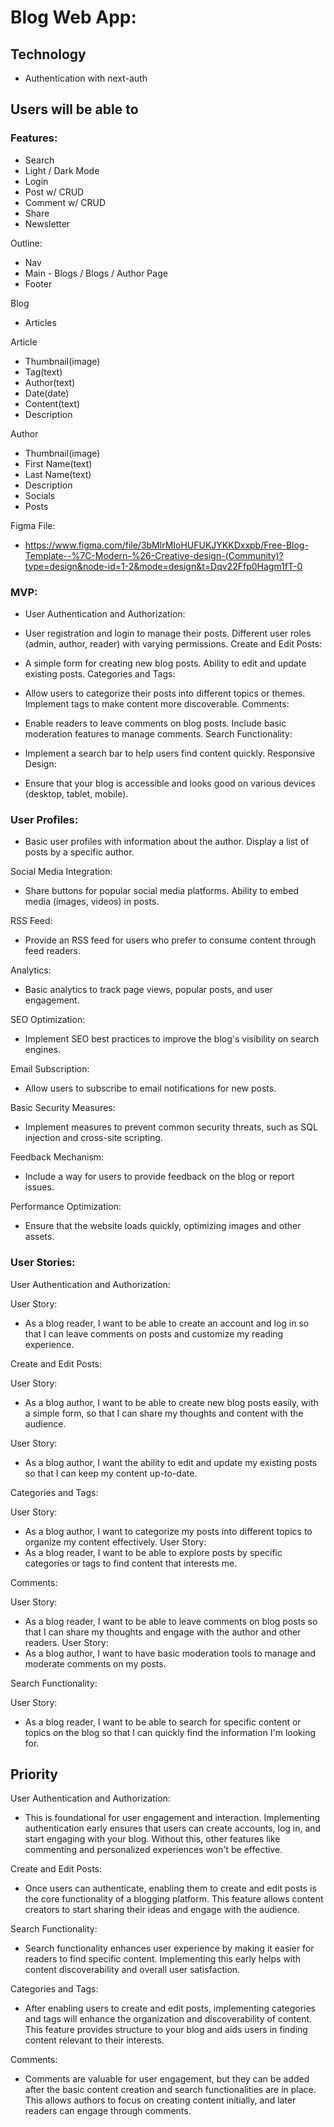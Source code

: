 # Blog Web App:

## Technology

- Authentication with next-auth

## Users will be able to

### Features:

- Search
- Light / Dark Mode
- Login
- Post w/ CRUD
- Comment w/ CRUD
- Share
- Newsletter

Outline:

- Nav
- Main - Blogs / Blogs / Author Page
- Footer

Blog

- Articles

Article

- Thumbnail(image)
- Tag(text)
- Author(text)
- Date(date)
- Content(text)
- Description

Author

- Thumbnail(image)
- First Name(text)
- Last Name(text)
- Description
- Socials
- Posts

Figma File:

- https://www.figma.com/file/3bMlrMIoHUFUKJYKKDxxpb/Free-Blog-Template--%7C-Modern-%26-Creative-design-(Community)?type=design&node-id=1-2&mode=design&t=Dqv22Ffp0Hagm1fT-0

### MVP:

- User Authentication and Authorization:

- User registration and login to manage their posts.
  Different user roles (admin, author, reader) with varying permissions.
  Create and Edit Posts:

- A simple form for creating new blog posts.
  Ability to edit and update existing posts.
  Categories and Tags:

- Allow users to categorize their posts into different topics or themes.
  Implement tags to make content more discoverable.
  Comments:

- Enable readers to leave comments on blog posts.
  Include basic moderation features to manage comments.
  Search Functionality:

- Implement a search bar to help users find content quickly.
  Responsive Design:

- Ensure that your blog is accessible and looks good on various devices (desktop, tablet, mobile).

### User Profiles:

- Basic user profiles with information about the author.
  Display a list of posts by a specific author.

Social Media Integration:

- Share buttons for popular social media platforms.
  Ability to embed media (images, videos) in posts.

RSS Feed:

- Provide an RSS feed for users who prefer to consume content through feed readers.

Analytics:

- Basic analytics to track page views, popular posts, and user engagement.

SEO Optimization:

- Implement SEO best practices to improve the blog's visibility on search engines.

Email Subscription:

- Allow users to subscribe to email notifications for new posts.

Basic Security Measures:

- Implement measures to prevent common security threats, such as SQL injection and cross-site scripting.

Feedback Mechanism:

- Include a way for users to provide feedback on the blog or report issues.

Performance Optimization:

- Ensure that the website loads quickly, optimizing images and other assets.

### User Stories:

User Authentication and Authorization:

User Story:

- As a blog reader, I want to be able to create an account and log in so that I can leave comments on posts and customize my reading experience.

Create and Edit Posts:

User Story:

- As a blog author, I want to be able to create new blog posts easily, with a simple form, so that I can share my thoughts and content with the audience.

User Story:

- As a blog author, I want the ability to edit and update my existing posts so that I can keep my content up-to-date.

Categories and Tags:

User Story:

- As a blog author, I want to categorize my posts into different topics to organize my content effectively.
  User Story:
- As a blog reader, I want to be able to explore posts by specific categories or tags to find content that interests me.

Comments:

User Story:

- As a blog reader, I want to be able to leave comments on blog posts so that I can share my thoughts and engage with the author and other readers.
  User Story:
- As a blog author, I want to have basic moderation tools to manage and moderate comments on my posts.

Search Functionality:

User Story:

- As a blog reader, I want to be able to search for specific content or topics on the blog so that I can quickly find the information I'm looking for.

## Priority

User Authentication and Authorization:

- This is foundational for user engagement and interaction. Implementing authentication early ensures that users can create accounts, log in, and start engaging with your blog. Without this, other features like commenting and personalized experiences won't be effective.

Create and Edit Posts:

- Once users can authenticate, enabling them to create and edit posts is the core functionality of a blogging platform. This feature allows content creators to start sharing their ideas and engage with the audience.

Search Functionality:

- Search functionality enhances user experience by making it easier for readers to find specific content. Implementing this early helps with content discoverability and overall user satisfaction.

Categories and Tags:

- After enabling users to create and edit posts, implementing categories and tags will enhance the organization and discoverability of content. This feature provides structure to your blog and aids users in finding content relevant to their interests.

Comments:

- Comments are valuable for user engagement, but they can be added after the basic content creation and search functionalities are in place. This allows authors to focus on creating content initially, and later readers can engage through comments.
